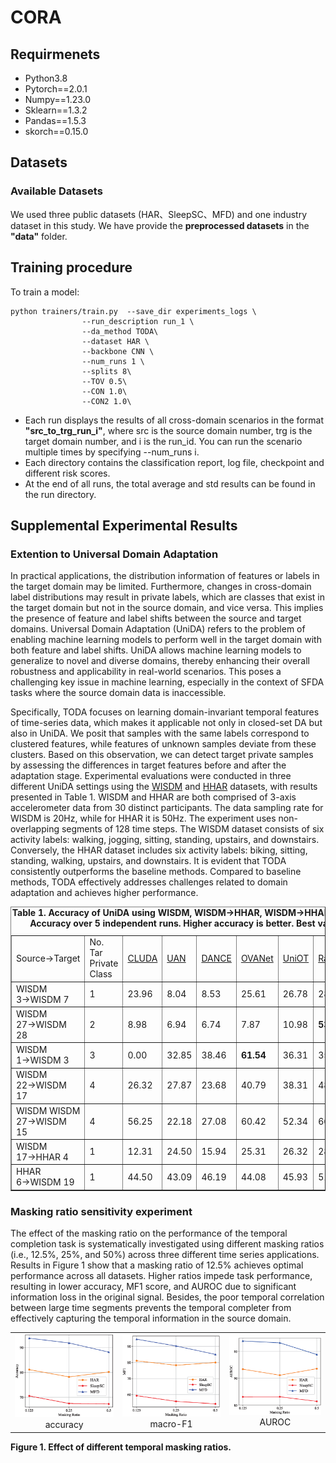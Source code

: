 # CORA

## Requirmenets
- Python3.8
- Pytorch==2.0.1
- Numpy==1.23.0
- Sklearn==1.3.2
- Pandas==1.5.3
- skorch==0.15.0

## Datasets

### Available Datasets
We used three public datasets (HAR、SleepSC、MFD) and one industry dataset in this study. We have provide the **preprocessed datasets** in the **"data"** folder.

## Training procedure

To train a model:

```
python trainers/train.py  --save_dir experiments_logs \
                --run_description run_1 \
                --da_method TODA\
                --dataset HAR \
                --backbone CNN \
                --num_runs 1 \
                --splits 8\
                --TOV 0.5\
                --CON 1.0\
                --CON2 1.0\
```

- Each run displays the results of all cross-domain scenarios in the format **"src_to_trg_run_i"**, where src is the source domain number, trg is the target domain number, and i is the run_id. You can run the scenario multiple times by specifying --num_runs i.
- Each directory contains the classification report, log file, checkpoint and different risk scores.
- At the end of all runs, the total average and std results can be found in the run directory.

## Supplemental Experimental Results

### Extention to Universal Domain Adaptation
In practical applications, the distribution information of features or labels in the target domain may be limited. Furthermore, changes in cross-domain label distributions may result in private labels, which are classes that exist in the target domain but not in the source domain, and vice versa. This implies the presence of feature and label shifts between the source and target domains. Universal Domain Adaptation (UniDA) refers to the problem of enabling machine learning models to perform well in the target domain with both feature and label shifts. UniDA allows machine learning models to generalize to novel and diverse domains, thereby enhancing their overall robustness and applicability in real-world scenarios. This poses a challenging key issue in machine learning, especially in the context of SFDA tasks where the source domain data is inaccessible. 

Specifically, TODA focuses on learning domain-invariant temporal features of time-series data, which makes it applicable not only in closed-set DA but also in UniDA. We posit that samples with the same labels correspond to clustered features, while features of unknown samples deviate from these clusters. Based on this observation, we can detect target private samples by assessing the differences in target features before and after the adaptation stage. Experimental evaluations were conducted in three different UniDA settings using the [WISDM](https://doi.org/10.1145/1964897.1964918) and [HHAR](https://doi.org/10.1145/2809695.2809718) datasets, with results presented in Table 1. WISDM and HHAR are both comprised of 3-axis accelerometer data from 30 distinct participants. The data sampling rate for WISDM is 20Hz, while for HHAR it is 50Hz. The experiment uses non-overlapping segments of 128 time steps. The WISDM dataset consists of six activity labels: walking, jogging, sitting, standing, upstairs, and downstairs. Conversely, the HHAR dataset includes six activity labels: biking, sitting, standing, walking, upstairs, and downstairs. It is evident that TODA consistently outperforms the baseline methods. Compared to baseline methods, TODA effectively addresses challenges related to domain adaptation and achieves higher performance.
<table border="1">
  <caption><strong>Table 1. Accuracy of UniDA using WISDM, WISDM&rarr;HHAR, WISDM&rarr;HHAR. Shown: mean Accuracy over 5 independent runs. Higher accuracy is better. Best value in bold.</strong></caption>
    <tr>
        <td>Source&rarr;Target</div></td>
        <td>No. Tar Private Class </td>
        <td><p><a href="https://arxiv.org/abs/2206.06243">CLUDA</a></p> </td>
        <td><p><a href="https://ieeexplore.ieee.org/document/8954135">UAN</a></p></td>
        <td><p><a href="https://proceedings.neurips.cc/paper/2020/file/bb7946e7d85c81a9e69fee1cea4a087c-Paper.pdf">DANCE</a></p></td>
        <td><p><a href="https://ieeexplore.ieee.org/document/9711146">OVANet</a></p></td>
        <td><p><a href="https://proceedings.neurips.cc/paper_files/paper/2022/file/bda6843dbbca0b09b8769122e0928fad-Paper-Conference.pdf">UniOT</a></p></td>
        <td><p><a href="https://dl.acm.org/doi/10.5555/3618408.3618926">Raincoat</a></p></td>
        <td>TODA</td>
    </tr>
    <tr>
        <td>WISDM 3&rarr;WISDM 7</td>
        <td>1</td>
        <td>23.96</td>
        <td>8.04</td>
        <td>8.53</td>
        <td>25.61</td>
        <td>26.78</td>
        <td>28.05</td>
        <td><b>45.31</b></td>
    </tr>
    <tr>
          <td>WISDM 27&rarr;WISDM 28</td>
          <td>2</td>
          <td>8.98</td>
          <td>6.94</td>
          <td>6.74</td>
          <td>7.87</td>
          <td>10.98</td>
          <td><b>53.70</b></td>
          <td>47.19</td>
      </tr>
     <tr>
          <td>WISDM 1&rarr;WISDM 3</td>
          <td>3</td>
          <td>0.00</td>
          <td>32.85</td>
          <td>38.46</td>
          <td><b>61.54</b></td>
          <td>36.31</td>
          <td>35.54</td>
         <td><b>61.54</b></td>
      </tr>
      <tr>
        <td>WISDM 22&rarr;WISDM 17</td>
        <td>4</td>
        <td>26.32</td>
        <td>27.87</td>
        <td>23.68</td>
        <td>40.79</td>
        <td>38.31</td>
        <td>48.16</td>
        <td><b>75.00</b></td>
    </tr>
      <tr>
        <td>WISDM WISDM 27&rarr;WISDM 15</td>
        <td>4</td>
        <td>56.25</td>
        <td>22.18</td>
        <td>27.08</td>
        <td>60.42</td>
        <td>52.34</td>
        <td>66.42</td>
        <td><b>72.22</b></td>
    </tr>
    <tr>
        <td>WISDM 17&rarr;HHAR 4</td>
        <td>1</td>
        <td>12.31</td>
        <td>24.50</td>
        <td>15.94</td>
        <td>25.31</td>
        <td>26.32</td>
        <td>28.41</td>
        <td><b>39.92</b></td>
    </tr>
      <tr>
        <td>HHAR 6&rarr;WISDM 19</td>
        <td>1</td>
        <td>44.50</td>
        <td>43.09</td>
        <td>46.19</td>
        <td>44.08</td>
        <td>45.93</td>
        <td>51.86</td>
        <td><b>53.03</b></td>
    </tr>
</table>


### Masking ratio sensitivity experiment

The effect of the masking ratio on the performance of the temporal completion task is systematically investigated using different masking ratios (i.e., 12.5\%, 25\%, and 50\%) across three different time series applications. Results in Figure 1 show that a masking ratio of 12.5\% achieves optimal performance across all datasets. Higher ratios impede task performance, resulting in lower accuracy, MF1 score, and AUROC due to significant information loss in the original signal. Besides, the poor temporal correlation between large time segments prevents the temporal completer from effectively capturing the temporal information in the source domain.

<table>
<td ><center><img src="misc/maskingratio_acc.png" width="200" class="center">accuracy</center></td>
<td ><center><img src="misc/maskingratio_f1.png" width="200" class="center">macro-F1</center></td>
<td ><center><img src="misc/maskingratio_aoc.png" width="200" class="center">AUROC</center></td>
</table>

**Figure 1. Effect of different temporal masking ratios.**
